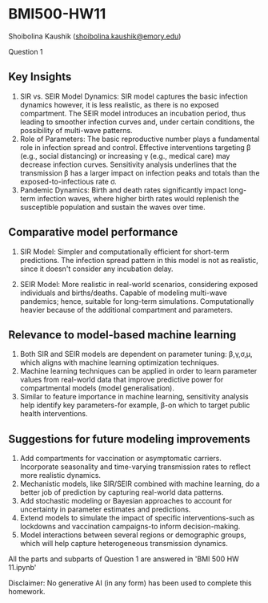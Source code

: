 # BMI500-HW11
Shoibolina Kaushik (shoibolina.kaushik@emory.edu)

Question 1

## Key Insights
1. SIR vs. SEIR Model Dynamics:
SIR model captures the basic infection dynamics however, it is less realistic, as there is no exposed compartment. The SEIR model introduces an incubation period, thus leading to smoother infection curves and, under certain conditions, the possibility of multi-wave patterns.
2. Role of Parameters: The basic reproductive number plays a fundamental role in infection spread and control. Effective interventions targeting β (e.g., social distancing) or increasing γ (e.g., medical care) may decrease infection curves. Sensitivity analysis underlines that the transmission β has a larger impact on infection peaks and totals than the exposed-to-infectious rate σ.
3. Pandemic Dynamics: Birth and death rates significantly impact long-term infection waves, where higher birth rates would replenish the susceptible population and sustain the waves over time.

## Comparative model performance
1. SIR Model: Simpler and computationally efficient for short-term predictions.
   The infection spread pattern in this model is not as realistic, since it doesn't consider any incubation delay.

3. SEIR Model: More realistic in real-world scenarios, considering exposed individuals and births/deaths.
Capable of modeling multi-wave pandemics; hence, suitable for long-term simulations.
Computationally heavier because of the additional compartment and parameters.


## Relevance to model-based machine learning
1. Both SIR and SEIR models are dependent on parameter tuning: β,γ,σ,μ, which aligns with machine learning optimization techniques.
2. Machine learning techniques can be applied in order to learn parameter values from real-world data that improve predictive power for compartmental models (model generalisation).
3. Similar to feature importance in machine learning, sensitivity analysis help identify key parameters-for example, β-on which to target public health interventions.

## Suggestions for future modeling improvements
1. Add compartments for vaccination or asymptomatic carriers. Incorporate seasonality and time-varying transmission rates to reflect more realistic dynamics.
2. Mechanistic models, like SIR/SEIR combined with machine learning, do a better job of prediction by capturing real-world data patterns.
3. Add stochastic modeling or Bayesian approaches to account for uncertainty in parameter estimates and predictions.
4. Extend models to simulate the impact of specific interventions-such as lockdowns and vaccination campaigns-to inform decision-making.
5. Model interactions between several regions or demographic groups, which will help capture heterogeneous transmission dynamics.




All the parts and subparts of Question 1 are answered in 'BMI 500 HW 11.ipynb'

Disclaimer: No generative AI (in any form) has been used to complete this homework.
